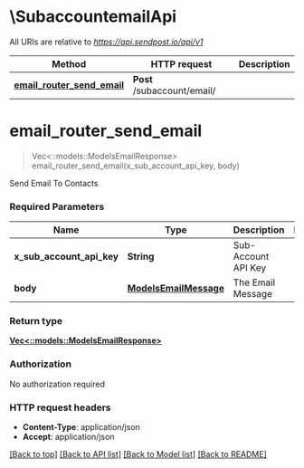 # \SubaccountemailApi

All URIs are relative to *https://api.sendpost.io/api/v1*

Method | HTTP request | Description
------------- | ------------- | -------------
[**email_router_send_email**](SubaccountemailApi.md#email_router_send_email) | **Post** /subaccount/email/ | 


# **email_router_send_email**
> Vec<::models::ModelsEmailResponse> email_router_send_email(x_sub_account_api_key, body)


Send Email To Contacts

### Required Parameters

Name | Type | Description  | Notes
------------- | ------------- | ------------- | -------------
  **x_sub_account_api_key** | **String**| Sub-Account API Key | 
  **body** | [**ModelsEmailMessage**](ModelsEmailMessage.md)| The Email Message | 

### Return type

[**Vec<::models::ModelsEmailResponse>**](models.EmailResponse.md)

### Authorization

No authorization required

### HTTP request headers

 - **Content-Type**: application/json
 - **Accept**: application/json

[[Back to top]](#) [[Back to API list]](../README.md#documentation-for-api-endpoints) [[Back to Model list]](../README.md#documentation-for-models) [[Back to README]](../README.md)


